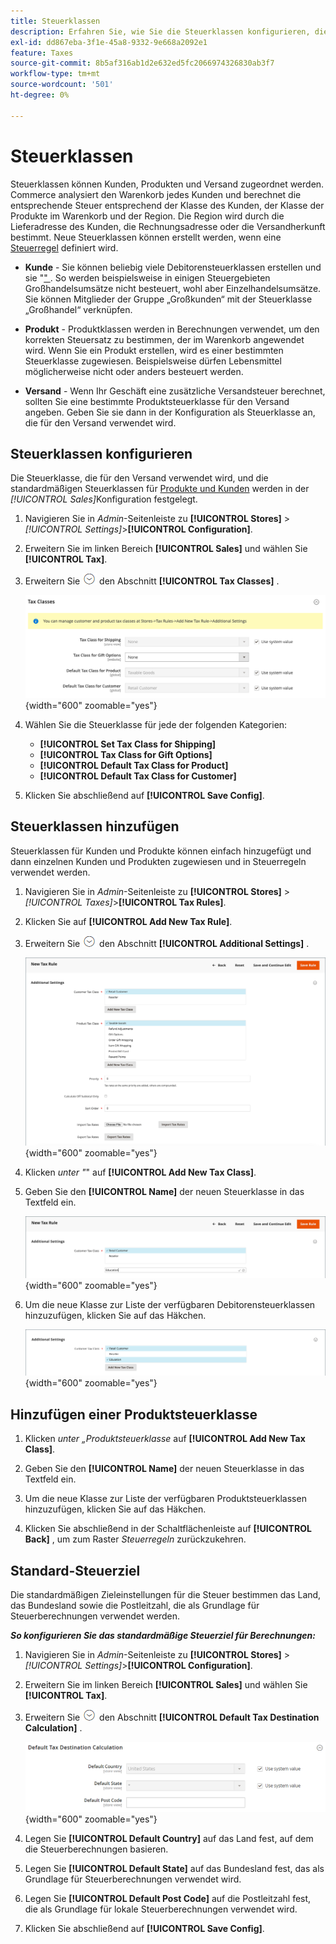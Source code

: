 ```yaml
---
title: Steuerklassen
description: Erfahren Sie, wie Sie die Steuerklassen konfigurieren, die für Steuerregeln verwendet werden.
exl-id: dd867eba-3f1e-45a8-9332-9e668a2092e1
feature: Taxes
source-git-commit: 8b5af316ab1d2e632ed5fc2066974326830ab3f7
workflow-type: tm+mt
source-wordcount: '501'
ht-degree: 0%

---
```


# Steuerklassen

Steuerklassen können Kunden, Produkten und Versand zugeordnet werden. Commerce analysiert den Warenkorb jedes Kunden und berechnet die entsprechende Steuer entsprechend der Klasse des Kunden, der Klasse der Produkte im Warenkorb und der Region. Die Region wird durch die Lieferadresse des Kunden, die Rechnungsadresse oder die Versandherkunft bestimmt. Neue Steuerklassen können erstellt werden, wenn eine [Steuerregel](tax-rules.md) definiert wird.

- **Kunde** - Sie können beliebig viele Debitorensteuerklassen erstellen und sie &quot;[&quot; &#x200B;](../customers/customer-groups.md). So werden beispielsweise in einigen Steuergebieten Großhandelsumsätze nicht besteuert, wohl aber Einzelhandelsumsätze. Sie können Mitglieder der Gruppe „Großkunden“ mit der Steuerklasse „Großhandel“ verknüpfen.

- **Produkt** - Produktklassen werden in Berechnungen verwendet, um den korrekten Steuersatz zu bestimmen, der im Warenkorb angewendet wird. Wenn Sie ein Produkt erstellen, wird es einer bestimmten Steuerklasse zugewiesen. Beispielsweise dürfen Lebensmittel möglicherweise nicht oder anders besteuert werden.

- **Versand** - Wenn Ihr Geschäft eine zusätzliche Versandsteuer berechnet, sollten Sie eine bestimmte Produktsteuerklasse für den Versand angeben. Geben Sie sie dann in der Konfiguration als Steuerklasse an, die für den Versand verwendet wird.

## Steuerklassen konfigurieren

Die Steuerklasse, die für den Versand verwendet wird, und die standardmäßigen Steuerklassen für [Produkte und Kunden](#add-a-product-tax-class) werden in der _[!UICONTROL Sales]_&#x200B;Konfiguration festgelegt.

1. Navigieren Sie in _Admin_-Seitenleiste zu **[!UICONTROL Stores]** > _[!UICONTROL Settings]_>**[!UICONTROL Configuration]**.

1. Erweitern Sie im linken Bereich **[!UICONTROL Sales]** und wählen Sie **[!UICONTROL Tax]**.

1. Erweitern Sie ![Erweiterungsauswahl](../assets/icon-display-expand.png) den Abschnitt **[!UICONTROL Tax Classes]** .

   ![Konfiguration - Steuerklassen](../configuration-reference/sales/assets/tax-tax-classes.png){width="600" zoomable="yes"}

1. Wählen Sie die Steuerklasse für jede der folgenden Kategorien:

   - **[!UICONTROL Set Tax Class for Shipping]**
   - **[!UICONTROL Tax Class for Gift Options]**
   - **[!UICONTROL Default Tax Class for Product]**
   - **[!UICONTROL Default Tax Class for Customer]**

1. Klicken Sie abschließend auf **[!UICONTROL Save Config]**.

## Steuerklassen hinzufügen

Steuerklassen für Kunden und Produkte können einfach hinzugefügt und dann einzelnen Kunden und Produkten zugewiesen und in Steuerregeln verwendet werden.

1. Navigieren Sie in _Admin_-Seitenleiste zu **[!UICONTROL Stores]** > _[!UICONTROL Taxes]_>**[!UICONTROL Tax Rules]**.

1. Klicken Sie auf **[!UICONTROL Add New Tax Rule]**.

1. Erweitern Sie ![Erweiterungsauswahl](../assets/icon-display-expand.png) den Abschnitt **[!UICONTROL Additional Settings]** .

   ![Neue Steuerklasse hinzufügen](./assets/tax-class-additional-settings.png){width="600" zoomable="yes"}

1. Klicken _unter &quot;_&quot; auf **[!UICONTROL Add New Tax Class]**.

1. Geben Sie den **[!UICONTROL Name]** der neuen Steuerklasse in das Textfeld ein.

   ![Neue Steuerklasse hinzufügen](./assets/tax-class-customer-add-new.png){width="600" zoomable="yes"}

1. Um die neue Klasse zur Liste der verfügbaren Debitorensteuerklassen hinzuzufügen, klicken Sie auf das Häkchen.

   ![Neue Steuerklassen](./assets/tax-classes-updated.png){width="600" zoomable="yes"}

## Hinzufügen einer Produktsteuerklasse

1. Klicken _unter „Produktsteuerklasse_ auf **[!UICONTROL Add New Tax Class]**.

1. Geben Sie den **[!UICONTROL Name]** der neuen Steuerklasse in das Textfeld ein.

1. Um die neue Klasse zur Liste der verfügbaren Produktsteuerklassen hinzuzufügen, klicken Sie auf das Häkchen.

1. Klicken Sie abschließend in der Schaltflächenleiste auf **[!UICONTROL Back]** , um zum Raster _Steuerregeln_ zurückzukehren.

## Standard-Steuerziel

Die standardmäßigen Zieleinstellungen für die Steuer bestimmen das Land, das Bundesland sowie die Postleitzahl, die als Grundlage für Steuerberechnungen verwendet werden.

**_So konfigurieren Sie das standardmäßige Steuerziel für Berechnungen:_**

1. Navigieren Sie in _Admin_-Seitenleiste zu **[!UICONTROL Stores]** > _[!UICONTROL Settings]_>**[!UICONTROL Configuration]**.

1. Erweitern Sie im linken Bereich **[!UICONTROL Sales]** und wählen Sie **[!UICONTROL Tax]**.

1. Erweitern Sie ![Erweiterungsauswahl](../assets/icon-display-expand.png) den Abschnitt **[!UICONTROL Default Tax Destination Calculation]** .

   ![Standardmäßige Zielberechnung der Steuer](../configuration-reference/sales/assets/tax-default-tax-destination-calculation.png){width="600" zoomable="yes"}

1. Legen Sie **[!UICONTROL Default Country]** auf das Land fest, auf dem die Steuerberechnungen basieren.

1. Legen Sie **[!UICONTROL Default State]** auf das Bundesland fest, das als Grundlage für Steuerberechnungen verwendet wird.

1. Legen Sie **[!UICONTROL Default Post Code]** auf die Postleitzahl fest, die als Grundlage für lokale Steuerberechnungen verwendet wird.

1. Klicken Sie abschließend auf **[!UICONTROL Save Config]**.
